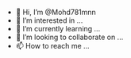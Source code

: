 - 👋 Hi, I’m @Mohd781mnn
- 👀 I’m interested in ...
- 🌱 I’m currently learning ...
- 💞️ I’m looking to collaborate on ...
- 📫 How to reach me ...

<!---
Mohd781mnn/Mohd781mnn is a ✨ special ✨ repository because its `README.md` (this file) appears on your GitHub profile.
You can click the Preview link to take a look at your changes.
--->
